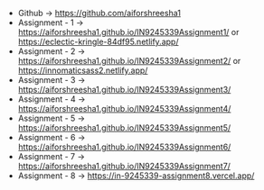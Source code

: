 - Github -> https://github.com/aiforshreesha1
- Assignment - 1 -> https://aiforshreesha1.github.io/IN9245339Assignment1/ or https://eclectic-kringle-84df95.netlify.app/
- Assignment - 2 -> https://aiforshreesha1.github.io/IN9245339Assignment2/ or https://innomaticsass2.netlify.app/
- Assignment - 3 -> https://aiforshreesha1.github.io/IN9245339Assignment3/
- Assignment - 4 -> https://aiforshreesha1.github.io/IN9245339Assignment4/
- Assignment - 5 -> https://aiforshreesha1.github.io/IN9245339Assignment5/
- Assignment - 6 -> https://aiforshreesha1.github.io/IN9245339Assignment6/
- Assignment - 7 -> https://aiforshreesha1.github.io/IN9245339Assignment7/
- Assignment - 8 -> https://in-9245339-assignment8.vercel.app/
